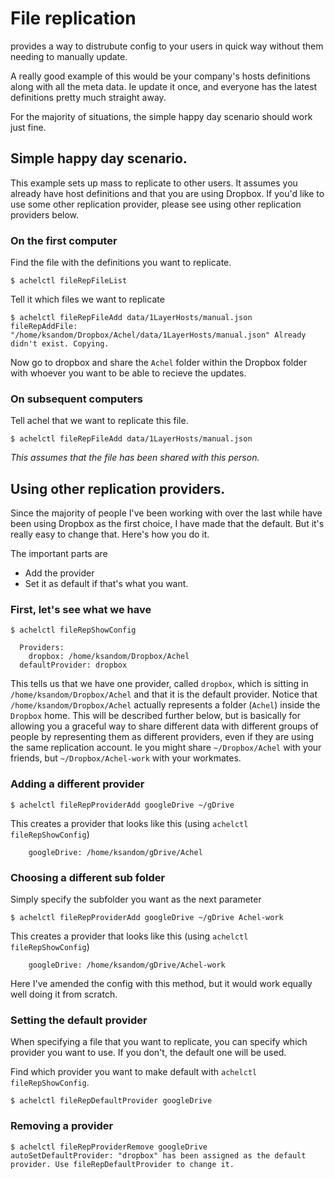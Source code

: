 # File replication

provides a way to distrubute config to your users in quick way without them needing to manually update.

A really good example of this would be your company's hosts definitions along with all the meta data. Ie update it once, and everyone has the latest definitions pretty much straight away.

For the majority of situations, the simple happy day scenario should work just fine.

## Simple happy day scenario.

This example sets up mass to replicate to other users. It assumes you already have host definitions and that you are using Dropbox. If you'd like to use some other replication provider, please see using other replication providers below.

### On the first computer

Find the file with the definitions you want to replicate.

    $ achelctl fileRepFileList

Tell it which files we want to replicate

    $ achelctl fileRepFileAdd data/1LayerHosts/manual.json
    fileRepAddFile: "/home/ksandom/Dropbox/Achel/data/1LayerHosts/manual.json" Already didn't exist. Copying.

Now go to dropbox and share the `Achel` folder within the Dropbox folder with whoever you want to be able to recieve the updates.

### On subsequent computers

Tell achel that we want to replicate this file.

    $ achelctl fileRepFileAdd data/1LayerHosts/manual.json

*This assumes that the file has been shared with this person.*

## Using other replication providers.

Since the majority of people I've been working with over the last while have been using Dropbox as the first choice, I have made that the default. But it's really easy to change that. Here's how you do it.

The important parts are

 * Add the provider
 * Set it as default if that's what you want.

### First, let's see what we have

    $ achelctl fileRepShowConfig
    
      Providers:
        dropbox: /home/ksandom/Dropbox/Achel
      defaultProvider: dropbox

This tells us that we have one provider, called `dropbox`, which is sitting in `/home/ksandom/Dropbox/Achel` and that it is the default provider. Notice that `/home/ksandom/Dropbox/Achel` actually represents a folder (`Achel`) inside the `Dropbox` home. This will be described further below, but is basically for allowing you a graceful way to share different data with different groups of people by representing them as different providers, even if they are using the same replication account. Ie you might share `~/Dropbox/Achel` with your friends, but `~/Dropbox/Achel-work` with your workmates.

### Adding a different provider

    $ achelctl fileRepProviderAdd googleDrive ~/gDrive

This creates a provider that looks like this (using `achelctl fileRepShowConfig`)

        googleDrive: /home/ksandom/gDrive/Achel

### Choosing a different sub folder

Simply specify the subfolder you want as the next parameter

    $ achelctl fileRepProviderAdd googleDrive ~/gDrive Achel-work

This creates a provider that looks like this (using `achelctl fileRepShowConfig`)

        googleDrive: /home/ksandom/gDrive/Achel-work

Here I've amended the config with this method, but it would work equally well doing it from scratch.

### Setting the default provider

When specifying a file that you want to replicate, you can specify which provider you want to use. If you don't, the default one will be used.

Find which provider you want to make default with `achelctl fileRepShowConfig`.

    $ achelctl fileRepDefaultProvider googleDrive

### Removing a provider

    $ achelctl fileRepProviderRemove googleDrive
    autoSetDefaultProvider: "dropbox" has been assigned as the default provider. Use fileRepDefaultProvider to change it.
